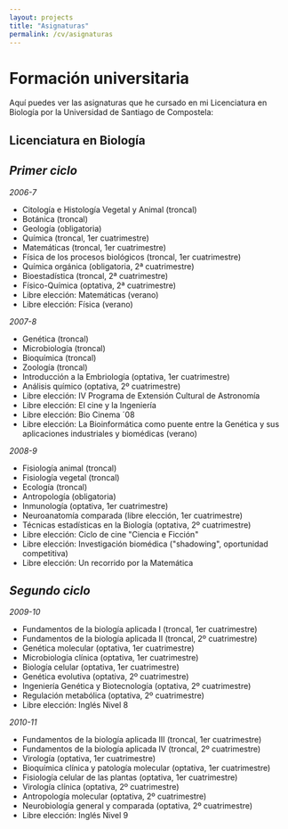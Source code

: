 ```yaml
---
layout: projects
title: "Asignaturas"
permalink: /cv/asignaturas
---
```


# Formación universitaria

Aquí puedes ver las asignaturas que he cursado en mi Licenciatura en Biología por la Universidad de Santiago de Compostela:

## **Licenciatura en Biología**

## *_*Primer ciclo*_*

_2006-7_

- Citología e Histología Vegetal y Animal (troncal)
- Botánica (troncal)
- Geología (obligatoria)
- Química (troncal, 1er cuatrimestre)
- Matemáticas (troncal, 1er cuatrimestre)
- Física de los procesos biológicos (troncal, 1er cuatrimestre)
- Química orgánica (obligatoria, 2ª cuatrimestre)
- Bioestadística (troncal, 2ª cuatrimestre)
- Físico-Química (optativa, 2ª cuatrimestre)
- Libre elección: Matemáticas (verano)
- Libre elección: Física (verano)


_2007-8_

- Genética (troncal)
- Microbiología (troncal)
- Bioquímica (troncal)
- Zoología (troncal)
- Introducción a la Embriología (optativa, 1er cuatrimestre)
- Análisis químico (optativa, 2º cuatrimestre)
- Libre elección: IV Programa de Extensión Cultural de Astronomía
- Libre elección: El cine y la Ingeniería
- Libre elección: Bio Cinema ´08
- Libre elección: La Bioinformática como puente entre la Genética y sus aplicaciones industriales y biomédicas (verano)


_2008-9_

- Fisiología animal (troncal)
- Fisiología vegetal (troncal)
- Ecología (troncal)
- Antropología (obligatoria)
- Inmunología (optativa, 1er cuatrimestre)
- Neuroanatomía comparada (libre elección, 1er cuatrimestre)
- Técnicas estadísticas en la Biología (optativa, 2º cuatrimestre)
- Libre elección: Ciclo de cine "Ciencia e Ficción"
- Libre elección: Investigación biomédica ("shadowing", oportunidad competitiva)
- Libre elección: Un recorrido por la Matemática

## *_*Segundo ciclo*_*

_2009-10_

- Fundamentos de la biología aplicada I (troncal, 1er cuatrimestre)
- Fundamentos de la biología aplicada II (troncal, 2º cuatrimestre)
- Genética molecular (optativa, 1er cuatrimestre)
- Microbiología clínica (optativa, 1er cuatrimestre)
- Biología celular (optativa, 1er cuatrimestre)
- Genética evolutiva (optativa, 2º cuatrimestre)
- Ingeniería Genética y Biotecnología (optativa, 2º cuatrimestre)
- Regulación metabólica (optativa, 2º cuatrimestre)
- Libre elección: Inglés Nivel 8


_2010-11_

- Fundamentos de la biología aplicada III (troncal, 1er cuatrimestre)
- Fundamentos de la biología aplicada IV (troncal, 2º cuatrimestre)
- Virología (optativa, 1er cuatrimestre)
- Bioquímica clínica y patología molecular (optativa, 1er cuatrimestre)
- Fisiología celular de las plantas (optativa, 1er cuatrimestre)
- Virología clínica (optativa, 2º cuatrimestre)
- Antropología molecular (optativa, 2º cuatrimestre)
- Neurobiología general y comparada (optativa, 2º cuatrimestre)
- Libre elección: Inglés Nivel 9
